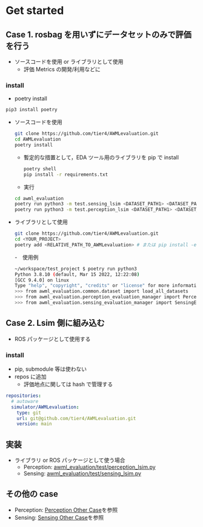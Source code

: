 # Get started

## Case 1. rosbag を用いずにデータセットのみで評価を行う

- ソースコードを使用 or ライブラリとして使用
  - 評価 Metrics の開発/利用などに

### install

- poetry install

```bash
pip3 install poetry
```

- ソースコードを使用

  ```bash
  git clone https://github.com/tier4/AWMLevaluation.git
  cd AWMLevaluation
  poetry install
  ```

  - 暫定的な措置として，EDA ツール用のライブラリを pip で install

    ```bash
    poetry shell
    pip install -r requirements.txt
    ```

  - 実行

  ```bash
  cd awml_evaluation
  poetry run python3 -m test.sensing_lsim <DATASET_PATH1> <DATASET_PATH2> ...
  poetry run python3 -m test.perception_lsim <DATASET_PATH1> <DATASET_PATH2> ...
  ```

- ライブラリとして使用

  ```bash
  git clone https://github.com/tier4/AWMLevaluation.git
  cd <YOUR_PROJECT>
  poetry add <RELATIVE_PATH_TO_AWMLevaluation> # または pip install -e <RELATIVE_PATH_TO_AWMLevaluation>
  ```

  -　使用例

  ```bash
  ~/workspace/test_project $ poetry run python3
  Python 3.8.10 (default, Mar 15 2022, 12:22:08)
  [GCC 9.4.0] on linux
  Type "help", "copyright", "credits" or "license" for more information.
  >>> from awml_evaluation.common.dataset import load_all_datasets
  >>> from awml_evaluation.perception_evaluation_manager import PerceptionEvaluationManager
  >>> from awml_evaluation.sensing_evaluation_manager import SensingEvaluationManager
  ```

## Case 2. Lsim 側に組み込む

- ROS パッケージとして使用する

### install

- pip, submodule 等は使わない
- repos に追加
  - 評価地点に関しては hash で管理する

```yaml
repositories:
  # autoware
  simulator/AWMLevaluation:
    type: git
    url: git@github.com/tier4/AWMLevaluation.git
    version: main
```

## 実装

- ライブラリ or ROS パッケージとして使う場合
  - Perception: [awml_evaluation/test/perception_lsim.py](../awml_evaluation/test/perception_lsim.py)
  - Sensing: [awml_evaluation/test/sensing_lsim.py](../awml_evaluation/test/sensing_lsim.py)

## その他の case

- Perception: [Perception Other Case](./perception/perception_other_cases.md)を参照
- Sensing: [Sensing Other Case](./sensing/sensing_other_cases.md)を参照

